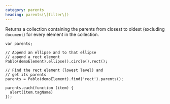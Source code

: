 ```yaml
--- 
category: parents
heading: parents(\[filter\])
---
```


Returns a collection containing the parents from closest to oldest (excluding `document`) for every element in the collection.

    var parents;

    // Append an ellipse and to that ellipse  
    // append a rect element
    Pablo(demoElement).ellipse().circle().rect();

    // Find the rect element (lowest level) and 
    // get its parents
    parents = Pablo(demoElement).find('rect').parents();

    parents.each(function (item) {
      alert(item.tagName)
    });